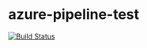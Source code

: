 # azure-pipeline-test

[![Build Status](https://dev.azure.com/lukehowsam/testing/_apis/build/status/luke-h1.azure-pipeline-test?branchName=master)](https://dev.azure.com/lukehowsam/testing/_build/latest?definitionId=1&branchName=master)
